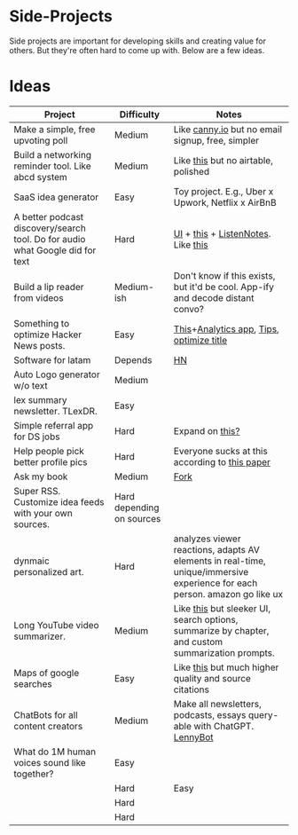 # Side-Projects
Side projects are important for developing skills and creating value for others. But they're often hard to come up with. Below are a few ideas.


# Ideas

| Project                                                                                      |   Difficulty          |  Notes |
|----------------------------------------------------------------------------------------------|-----------------------|----------------------------|
| Make a simple, free upvoting poll                                                            | Medium                |  Like [canny.io](https://canny.io/) but no email signup, free, simpler |
| Build a networking reminder tool. Like abcd system                                           | Medium                |  Like [this](https://jakobgreenfeld.com/stay-in-touch) but no airtable, polished |
| SaaS idea generator                                                           | Easy                |  Toy project. E.g., Uber x Upwork, Netflix x AirBnB  |
| A better podcast discovery/search tool. Do for audio what Google did for text                                                            | Hard                |  [UI](https://askmybook.com/) + [this](https://twitter.com/karpathy/status/1574474952446615552?lang=en) + [ListenNotes](https://www.listennotes.com/). Like [this](https://hello.fathom.fm/) |
| Build a lip reader from videos                                                             | Medium-ish               |  Don't know if this exists, but it'd be cool. App-ify and decode distant convo? |
| Something to optimize Hacker News posts.  |  Easy               |  [This](https://cs.stanford.edu/people/karpathy/hn_analysis.html)+[Analytics app](https://medium.com/pycob/build-a-hacker-news-analytics-app-in-73-lines-of-python-21f1cd020e3d), [Tips](https://www.groovehq.com/blog/hacker-news), [optimize title](https://minimaxir.com/2022/08/gpt3-blog-title-optimizer/)|
| Software for latam                                                            |  Depends               | [HN](https://news.ycombinator.com/item?id=34482433) |
| Auto Logo generator w/o text                                                             | Medium                |  |
|  lex summary newsletter. TLexDR.                                                            | Easy              |  |
|  Simple referral app for DS jobs                                                           |  Hard               | Expand on [this?](https://github.com/johan-akerman/Greet) |
|  Help people pick better profile pics                                                          |  Hard               | Everyone sucks at this according to [this paper](https://cognitiveresearchjournal.springeropen.com/articles/10.1186/s41235-017-0058-3) |
|  Ask my book                                                           | Medium                | [Fork](https://github.com/slavingia/askmybook) |
|  Super RSS. Customize idea feeds with your own sources.                                                           |  Hard depending on sources               |  |
| dynmaic personalized art.                                                         |  Hard            |  analyzes viewer reactions, adapts AV elements in real-time, unique/immersive experience for each person. amazon go like ux|
|  Long YouTube video summarizer.                                                        |  Medium            | Like  [this](https://www.summarize.tech/) but sleeker UI, search options, summarize by chapter, and custom summarization prompts. |
|  Maps of google searches                                                        |  Easy            | Like [this](https://www.travlerz.com/en/united-states-maps?ly=native_one) but much higher quality and source citations |
|  ChatBots for all content creators                                                        |  Medium            | Make all newsletters, podcasts, essays query-able with ChatGPT. [LennyBot](https://www.lennysnewsletter.com/p/i-built-a-lenny-chatbot-using-gpt) |
|  What do 1M human voices sound like together?                                                        |  Easy            |  |
|                                                          |  Hard            | Easy |
|                                                          |  Hard            |  |
|                                                          |  Hard            |  |







 

